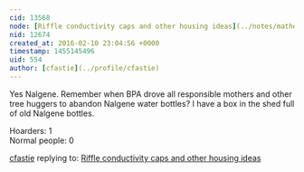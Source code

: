 ```yaml
---
cid: 13568
node: [Riffle conductivity caps and other housing ideas](../notes/mathew/02-10-2016/riffle-conductivity-caps-and-other-housing-ideas)
nid: 12674
created_at: 2016-02-10 23:04:56 +0000
timestamp: 1455145496
uid: 554
author: [cfastie](../profile/cfastie)
---
```


Yes Nalgene. Remember when BPA drove all responsible mothers and other tree huggers to abandon Nalgene water bottles?  I have a box in the shed full of old Nalgene bottles. 

Hoarders: 1  
Normal people: 0

[cfastie](../profile/cfastie) replying to: [Riffle conductivity caps and other housing ideas](../notes/mathew/02-10-2016/riffle-conductivity-caps-and-other-housing-ideas)

